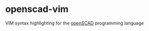 # openscad-vim

VIM syntax highlighting for the [openSCAD](http://www.openscad.org/) programming language
